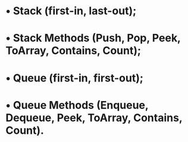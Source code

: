 # • Stack (first-in, last-out);
# • Stack Methods (Push, Pop, Peek, ToArray, Contains, Count);
# • Queue (first-in, first-out);
# • Queue Methods (Enqueue, Dequeue, Peek, ToArray, Contains, Count).
